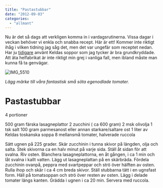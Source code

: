 ```yaml
---
title: "Pastastubbar"
date: "2012-09-03"
categories: 
  - "allmant"
---
```


Nu är det så dags att verkligen komma in i vardagsrutinerna. Vissa dagar i veckan behöver vi enkla och snabba recept. Här är ett! Kommer inte riktigt ihåg i vilken tidning jag såg det, men det var ungefär som receptet nedan. Har ju [tidigare](/posts/lyxig-fiusksoppa-2/ "fusksoppa") använt Keldas soppor som jag tycker är bra grundkryddade. Att äta helfabrikat är inte riktigt min grej i vanliga fall, men ibland måste man kunna få ta genvägar.

![](/static/img/IMG_5510-1024x682.jpg "IMG_5510")

_Lägg märke till våra fantastisk små söta egenodlade tomater._

# **Pastastubbar**

4 portioner

500 gram färska lasagneplattor 2 zucchini ( ca 600 gram) 2 msk olivolja 1 tsk salt 100 gram parmesanost eller annan starkare/saltare ost 1 liter av Keldas toskanska soppa 8 mellansmå tomater, halverade ruccola

Sätt ugnen på 225 grader. Skär zucchinin i tunna skivor på längden, olja och salta. Stek skivorna ca en halv minut på varje sida. Ställ åt sidan för att svalna. Riv osten. Blanchera lasagneplattorna, en åt gången, i ca 1 min och låt svalna i kallt vatten. Lägg ut lasagneplattan på en skärbräda. Fördela zucchinin ovanpå, peppra med svartpeppar och strö över hälften av osten. Rulla ihop och skär i ca 4 cm breda skivor. Ställ stubbarna tätt i en ugnsfast form. Häll på tomatsoppan och strö över resten av osten. Lägg i delade tomater längs kanten. Grädda i ugnen i ca 20 min. Servera med ruccola.
